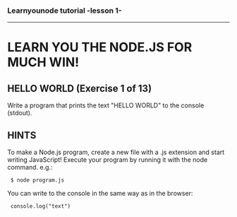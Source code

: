 ### Learnyounode tutorial -lesson 1- 

___
# LEARN YOU THE NODE.JS FOR MUCH WIN!

 ## HELLO WORLD (Exercise 1 of 13)

  Write a program that prints the text "HELLO WORLD" to the console
  (stdout).
  
 ## HINTS

  To make a Node.js program, create a new file with a .js extension and
  start writing JavaScript! Execute your program by running it with the node  
  command. e.g.:  
   
     $ node program.js  
   
  You can write to the console in the same way as in the browser:  
   
     console.log("text")